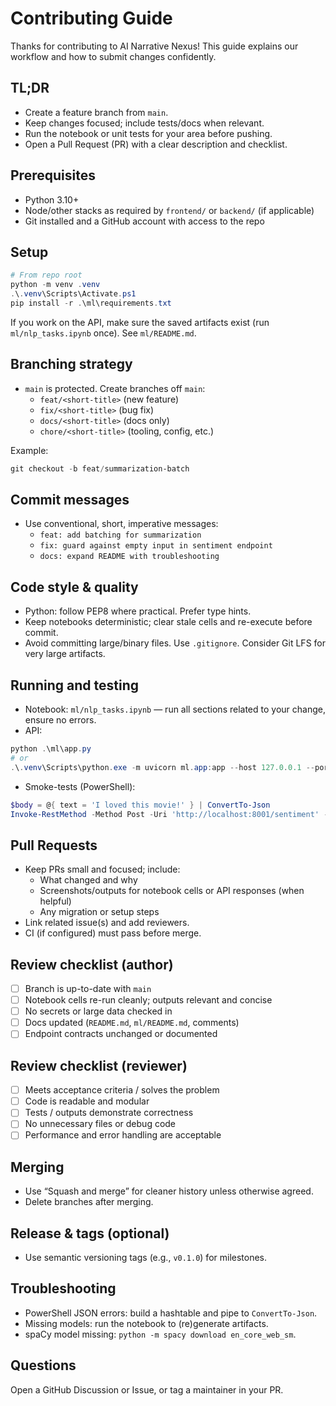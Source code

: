 # Contributing Guide

Thanks for contributing to AI Narrative Nexus! This guide explains our workflow and how to submit changes confidently.

## TL;DR
- Create a feature branch from `main`.
- Keep changes focused; include tests/docs when relevant.
- Run the notebook or unit tests for your area before pushing.
- Open a Pull Request (PR) with a clear description and checklist.

## Prerequisites
- Python 3.10+
- Node/other stacks as required by `frontend/` or `backend/` (if applicable)
- Git installed and a GitHub account with access to the repo

## Setup
```powershell
# From repo root
python -m venv .venv
.\.venv\Scripts\Activate.ps1
pip install -r .\ml\requirements.txt
```

If you work on the API, make sure the saved artifacts exist (run `ml/nlp_tasks.ipynb` once). See `ml/README.md`.

## Branching strategy
- `main` is protected. Create branches off `main`:
  - `feat/<short-title>` (new feature)
  - `fix/<short-title>` (bug fix)
  - `docs/<short-title>` (docs only)
  - `chore/<short-title>` (tooling, config, etc.)

Example:
```powershell
git checkout -b feat/summarization-batch
```

## Commit messages
- Use conventional, short, imperative messages:
  - `feat: add batching for summarization`
  - `fix: guard against empty input in sentiment endpoint`
  - `docs: expand README with troubleshooting`

## Code style & quality
- Python: follow PEP8 where practical. Prefer type hints.
- Keep notebooks deterministic; clear stale cells and re-execute before commit.
- Avoid committing large/binary files. Use `.gitignore`. Consider Git LFS for very large artifacts.

## Running and testing
- Notebook: `ml/nlp_tasks.ipynb` — run all sections related to your change, ensure no errors.
- API:
```powershell
python .\ml\app.py
# or
.\.venv\Scripts\python.exe -m uvicorn ml.app:app --host 127.0.0.1 --port 8001 --log-level info
```
- Smoke-tests (PowerShell):
```powershell
$body = @{ text = 'I loved this movie!' } | ConvertTo-Json
Invoke-RestMethod -Method Post -Uri 'http://localhost:8001/sentiment' -ContentType 'application/json' -Body $body
```

## Pull Requests
- Keep PRs small and focused; include:
  - What changed and why
  - Screenshots/outputs for notebook cells or API responses (when helpful)
  - Any migration or setup steps
- Link related issue(s) and add reviewers.
- CI (if configured) must pass before merge.

## Review checklist (author)
- [ ] Branch is up-to-date with `main`
- [ ] Notebook cells re-run cleanly; outputs relevant and concise
- [ ] No secrets or large data checked in
- [ ] Docs updated (`README.md`, `ml/README.md`, comments)
- [ ] Endpoint contracts unchanged or documented

## Review checklist (reviewer)
- [ ] Meets acceptance criteria / solves the problem
- [ ] Code is readable and modular
- [ ] Tests / outputs demonstrate correctness
- [ ] No unnecessary files or debug code
- [ ] Performance and error handling are acceptable

## Merging
- Use “Squash and merge” for cleaner history unless otherwise agreed.
- Delete branches after merging.

## Release & tags (optional)
- Use semantic versioning tags (e.g., `v0.1.0`) for milestones.

## Troubleshooting
- PowerShell JSON errors: build a hashtable and pipe to `ConvertTo-Json`.
- Missing models: run the notebook to (re)generate artifacts.
- spaCy model missing: `python -m spacy download en_core_web_sm`.

## Questions
Open a GitHub Discussion or Issue, or tag a maintainer in your PR.

